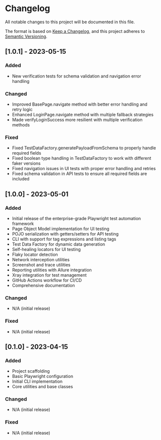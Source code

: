 # Changelog

All notable changes to this project will be documented in this file.

The format is based on [Keep a Changelog](https://keepachangelog.com/en/1.0.0/),
and this project adheres to [Semantic Versioning](https://semver.org/spec/v2.0.0.html).

## [1.0.1] - 2023-05-15

### Added

- New verification tests for schema validation and navigation error handling

### Changed

- Improved BasePage.navigate method with better error handling and retry logic
- Enhanced LoginPage.navigate method with multiple fallback strategies
- Made verifyLoginSuccess more resilient with multiple verification methods

### Fixed

- Fixed TestDataFactory.generatePayloadFromSchema to properly handle required fields
- Fixed boolean type handling in TestDataFactory to work with different faker versions
- Fixed navigation issues in UI tests with proper error handling and retries
- Fixed schema validation in API tests to ensure all required fields are included

## [1.0.0] - 2023-05-01

### Added

- Initial release of the enterprise-grade Playwright test automation framework
- Page Object Model implementation for UI testing
- POJO serialization with getters/setters for API testing
- CLI with support for tag expressions and listing tags
- Test Data Factory for dynamic data generation
- Self-healing locators for UI testing
- Flaky locator detection
- Network interception utilities
- Screenshot and trace utilities
- Reporting utilities with Allure integration
- Xray integration for test management
- GitHub Actions workflow for CI/CD
- Comprehensive documentation

### Changed

- N/A (initial release)

### Fixed

- N/A (initial release)

## [0.1.0] - 2023-04-15

### Added

- Project scaffolding
- Basic Playwright configuration
- Initial CLI implementation
- Core utilities and base classes

### Changed

- N/A (initial release)

### Fixed

- N/A (initial release)
